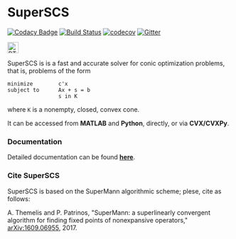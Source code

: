 SuperSCS
====

[![Codacy Badge](https://api.codacy.com/project/badge/Grade/ef4a850c3a3b445f8130452b0edce2c6)](https://www.codacy.com/app/alphaville/scs?utm_source=github.com&utm_medium=referral&utm_content=kul-forbes/scs&utm_campaign=badger)
[![Build Status](https://travis-ci.org/kul-forbes/scs.svg?branch=master)](https://travis-ci.org/kul-forbes/scs)
[![codecov](https://codecov.io/gh/kul-forbes/scs/branch/master/graph/badge.svg)](https://codecov.io/gh/kul-forbes/scs)
[![Gitter](https://badges.gitter.im/kul-forbes/scs.svg)](https://gitter.im/kul-forbes/scs?utm_source=badge&utm_medium=badge&utm_campaign=pr-badge)

<a href="https://kul-forbes.github.io/scs"><img src="https://maxcdn.icons8.com/Share/icon/dotty/User_Interface//user_manual1600.png" style="vertical-align:bottom;max-width:100%" width="25" alt="RTFM" title="Documentation"></a>

SuperSCS is is a fast and accurate solver for conic optimization problems, that is, problems of the form
```
minimize        c'x
subject to      Ax + s = b
                s in K
```
where `K` is a nonempty, closed, convex cone.

It can be accessed from **MATLAB** and **Python**, directly, or via **CVX/CVXPy**.

### Documentation

Detailed documentation can be found [**here**](https://kul-forbes.github.io/scs).

### Cite SuperSCS
SuperSCS is based on the SuperMann algorithmic scheme; plese, cite as follows:

A. Themelis and P. Patrinos, "SuperMann: a superlinearly convergent algorithm for finding fixed points of nonexpansive operators," [arXiv:1609.06955](https://arxiv.org/abs/1609.06955), 2017.
